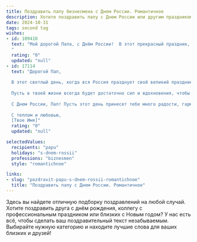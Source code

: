```yaml
---
title: Поздравить папу бизнесмена с Днем России. Романтичное
description: Хотите поздравить папу с Днем России или другим праздником? Наш ИИ создаст незабываемое поздравление, а вы обязательно выделитесь среди других.  
date: 2024-10-31
tags: second tag
wishes:
- id: 109410
  text: "Мой дорогой Папа, с Днём России!  В этот прекрасный праздник, когда вся страна сияет гордостью и любовью к своей истории, я хочу сказать тебе, мой любимый бизнесмен, о том, как сильно я тобой горжусь.  Твоя сила, целеустремлённость и нежность — это та основа, на которой строится наше счастье.  Пусть этот день будет наполнен теплом, радостью и светлыми надеждами, а наша любовь к тебе и России будет вечной и нерушимой. С праздником!
  "
  rating: "0"
  updated: "null"
- id: 17114
  text: "Дорогой Пап,
  
  В этот светлый день, когда вся Россия празднует свой великий праздник – День России, я хочу поздравить тебя, мой уважаемый бизнесмен, с этим торжеством. Пусть твои дела и проекты будут такими же успешными и процветающими, как наша великая страна.
  
  Пусть в твоей жизни всегда будет достаточно сил и вдохновения, чтобы преодолевать любые трудности и достигать новых высот. Ты всегда был для меня примером мудрости и решительности, и я благодарна за твою поддержку и любовь.
  
  С Днем России, Пап! Пусть этот день принесет тебе много радости, гармонии и новых свершений. Ты заслуживаешь всего самого лучшего!
  
  С теплом и любовью,
  [Твое Имя]"
  rating: "0"
  updated: "null"

selectedValues:
  recipients: "papu"
  holidays: "s-dnem-rossii"
  professions: "biznesmen"
  style: "romantichnoe"

links:
- slug: "pozdravit-papu-s-dnem-rossii-romantichnoe"
  title: "Поздравить папу с Днем России. Романтичное"
---
```


Здесь вы найдете отличную подборку поздравлений на любой случай.
Хотите поздравить друга с днём рождения, коллегу с профессиональным праздником или близких с Новым годом? У нас есть всё, чтобы сделать ваш поздравительный текст незабываемым. Выбирайте нужную категорию и находите лучшие слова для ваших близких и друзей!
